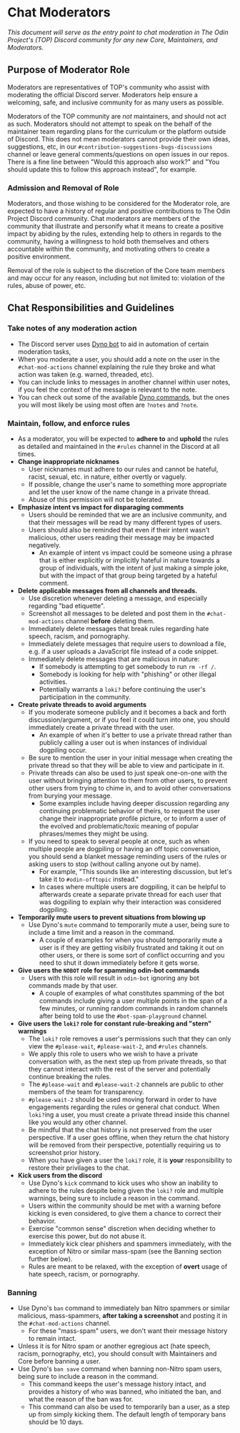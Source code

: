 # Chat Moderators
_This document will serve as the entry point to chat moderation in The Odin Project's (TOP) Discord community for any new Core, Maintainers, and Moderators._

## Purpose of Moderator Role

Moderators are representatives of TOP's community who assist with moderating the official Discord server. Moderators help ensure a welcoming, safe, and inclusive community for as many users as possible.

Moderators of the TOP community are *not* maintainers, and should not act as such. Moderators should not attempt to speak on the behalf of the maintainer team regarding plans for the curriculum or the platform outside of Discord. This does not mean moderators cannot provide their own ideas, suggestions, etc, in our `#contribution-suggestions-bugs-discussions` channel or leave general comments/questions on open issues in our repos. There is a fine line between "Would this approach also work?" and "You should update this to follow this approach instead", for example.

### Admission and Removal of Role

Moderators, and those wishing to be considered for the Moderator role, are expected to have a history of regular and positive contributions to The Odin Project Discord community. Chat moderators are members of the community that illustrate and personify what it means to create a positive impact by abiding by the rules, extending help to others in regards to the community,  having a willingness to hold both themselves and others accountable within the community, and motivating others to create a positive environment.

Removal of the role is subject to the discretion of the Core team members and may occur for any reason, including but not limited to: violation of the rules, abuse of power, etc.

## Chat Responsibilities and Guidelines

### Take notes of any moderation action
- The Discord server uses [Dyno bot](https://dyno.gg/bot) to aid in automation of certain moderation tasks,
- When you moderate a user, you should add a note on the user in the `#chat-mod-actions` channel explaining the rule they broke and what action was taken (e.g. warned, threaded, etc).
- You can include links to messages in another channel within user notes, if you feel the context of the message is relevant to the note.
- You can check out some of the available [Dyno commands](https://dyno.gg/commands), but the ones you will most likely be using most often are `?notes` and `?note`.

### Maintain, follow, and enforce rules

- As a moderator, you will be expected to **adhere to** and **uphold** the rules as detailed and maintained in the `#rules` channel in the Discord at all times. 
- **Change inappropriate nicknames**
    - User nicknames must adhere to our rules and cannot be hateful, racist, sexual, etc. in nature, either overtly or vaguely.
    - If possible, change the user's name to something more appropriate and let the user know of the name change in a private thread.
    - Abuse of this permission will not be tolerated.
- **Emphasize intent vs impact for disparaging comments**
    - Users should be reminded that we are an inclusive community, and that their messages will be read by many different types of users.
    - Users should also be reminded that even if their intent wasn't malicious, other users reading their message may be impacted negatively.
        - An example of intent vs impact could be someone using a phrase that is either explicitly or implicitly hateful in nature towards a group of individuals, with the intent of just making a simple joke, but with the impact of that group being targeted by a hateful comment.
- **Delete applicable messages from all channels and threads.**
    - Use discretion whenever deleting a message, and especially regarding "bad etiquette".
    - Screenshot all messages to be deleted and post them in the `#chat-mod-actions` channel **before** deleting them.
    - Immediately delete messages that break rules regarding hate speech, racism, and pornography.
    - Immediately delete messages that require users to download a file, e.g. if a user uploads a JavaScript file instead of a code snippet.
    - Immediately delete messages that are malicious in nature:
        - If somebody is attempting to get somebody to run `rm -rf /`.
        - Somebody is looking for help with "phishing" or other illegal activities.
        - Potentially warrants a `loki?` before continuing the user's participation in the community.
- **Create private threads to avoid arguments**
    - If you moderate someone publicly and it becomes a back and forth discussion/argument, or if you feel it could turn into one, you should immediately create a private thread with the user. 
        - An example of when it's better to use a private thread rather than publicly calling a user out is when instances of individual dogpiling occur.
    - Be sure to mention the user in your initial message when creating the private thread so that they will be able to view and participate in it.
    - Private threads can also be used to just speak one-on-one with the user without bringing attention to them from other users, to prevent other users from trying to chime in, and to avoid other conversations from burying your message.
        - Some examples include having deeper discussion regarding any continuing problematic behavior of theirs, to request the user change their inappropriate profile picture, or to inform a user of the evolved and problematic/toxic meaning of popular phrases/memes they might be using.
    - If you need to speak to several people at once, such as when multiple people are dogpiling or having an off topic conversation, you should send a blanket message reminding users of the rules or asking users to stop (without calling anyone out by name).
        - For example, "This sounds like an interesting discussion, but let's take it to `#odin-offtopic` instead."
        - In cases where multiple users are dogpiling, it can be helpful to afterwards create a separate private thread for each user that was dogpiling to explain why their interaction was considered dogpiling.
- **Temporarily mute users to prevent situations from blowing up**
    - Use Dyno's `mute` command to temporarily mute a user, being sure to include a time limit and a reason in the command.
        - A couple of examples for when you should temporarily mute a user is if they are getting visibily frustrated and taking it out on other users, or there is some sort of conflict occurring and you need to shut it down immediately before it gets worse.
- **Give users the `NOBOT` role for spamming odin-bot commands**
    - Users with this role will result in `odin-bot` ignoring any bot commands made by that user.
        - A couple of examples of what constitutes spamming of the bot commands include giving a user multiple points in the span of a few minutes, or running random commands in random channels after being told to use the `#bot-spam-playground` channel. 
- **Give users the `loki?` role for constant rule-breaking and "stern" warnings**
    - The `loki?` role removes a user's permissions such that they can only view the `#please-wait`, `#please-wait-2`, and `#rules` channels.
    - We apply this role to users who we wish to have a private conversation with, as the next step up from private threads, so that they cannot interact with the rest of the server and potentially continue breaking the rules.
    - The `#please-wait` and `#please-wait-2` channels are public to other members of the team for transparency.
    - `#please-wait-2` should be used moving forward in order to have engagements regarding the rules or general chat conduct. When `loki?`ing a user, you must create a private thread inside this channel like you would any other channel.
    - Be mindful that the chat history is not preserved from the user perspective. If a user goes offline, when they return the chat history will be removed from their perspective, potentially requiring us to screenshot prior history.
    - When you have given a user the `loki?` role, it is **your** responsibility to restore their privilages to the chat.
- **Kick users from the discord**
    - Use Dyno's `kick` command to kick uses who show an inability to adhere to the rules despite being given the `loki?` role and multiple warnings, being sure to include a reason in the command.
    - Users within the community should be met with a warning before kicking is even considered, to give them a chance to correct their behavior.
    - Exercise "common sense" discretion when deciding whether to exercise this power, but do not abuse it.
    - Immediately kick clear phishers and spammers immediately, with the exception of Nitro or similar mass-spam (see the Banning section further below).
    - Rules are meant to be relaxed, with the exception of **overt** usage of hate speech, racism, or pornography. 

### Banning
- Use Dyno's `ban` command to immediately ban Nitro spammers or similar malicious, mass-spammers, **after taking a screenshot** and posting it in the `#chat-mod-actions` channel.
    - For these "mass-spam" users, we don't want their message history to remain intact.
- Unless it is for Nitro spam or another egregious act (hate speech, racism, pornography, etc), you should consult with Maintainers and Core before banning a user.
- Use Dyno's `ban save` command when banning non-Nitro spam users, being sure to include a reason in the command.
    - This command keeps the user's message history intact, and provides a history of who was banned, who initiated the ban, and what the reason of the ban was for.
    - This command can also be used to temporarily ban a user, as a step up from simply kicking them. The default length of temporary bans should be 10 days.
